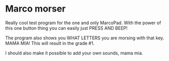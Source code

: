 # Marco morser

Really cool test program for the one and only MarcoPad.
With the power of this one button thing you can easily just PRESS AND BEEP!

The program also shows you WHAT LETTERS you are morsing with that key. MAMA MIA!
This will result in the grade #1.

I should also make it possible to add your own sounds, mama mia.
